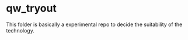 # qw_tryout
This folder is basically a experimental repo to decide the suitability of the technology.
